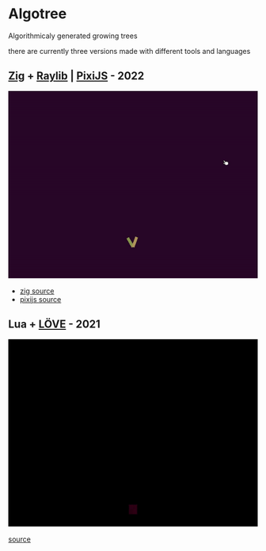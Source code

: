 # Algotree

Algorithmicaly generated growing trees

there are currently three versions made with different tools and languages

## [Zig](https://ziglang.org/) + [Raylib](https://www.raylib.com/) |  [PixiJS](https://pixijs.com/) - 2022

![](zig.gif)

- [zig source](https://github.com/waotzi/algotree/algotree-zig)
- [pixijs source](https://github.com/waotzi/algotree/algotree-pixijs)

## Lua + [LÖVE](https://love2d.org/) - 2021

![](love2d.gif)

[source](https://github.com/waotzi/algotree/algotree-love2d)

